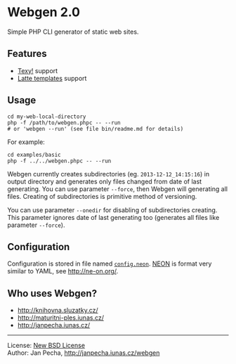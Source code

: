 Webgen 2.0
==========

Simple PHP CLI generator of static web sites.


Features
--------

* [Texy!](http://texy.info/) support
* [Latte templates](http://doc.nette.org/en/templating#toc-latte) support


Usage
-----

```
cd my-web-local-directory
php -f /path/to/webgen.phpc -- --run
# or 'webgen --run' (see file bin/readme.md for details)
```

For example:

```
cd examples/basic
php -f ../../webgen.phpc -- --run
```

Webgen currently creates subdirectories (eg. `2013-12-12_14:15:16`) in output directory and generates only files changed from date of last generating. You can use parameter ```--force```, then Webgen will generating all files. Creating of subdirectories is primitive method of versioning.

You can use parameter ```--onedir``` for disabling of subdirectories creating. This parameter ignores date of last generating too (generates all files like parameter ```--force```).


Configuration
-------------

Configuration is stored in file named [```config.neon```](examples/basic/config.neon). [NEON](http://ne-on.org/) is format very similar to YAML, see http://ne-on.org/.


Who uses Webgen?
----------------

* http://knihovna.sluzatky.cz/
* http://maturitni-ples.iunas.cz/
* http://janpecha.iunas.cz/


------------------------------

License: [New BSD License](license.txt)
<br>Author: Jan Pecha, http://janpecha.iunas.cz/webgen

